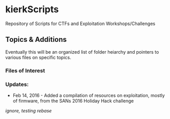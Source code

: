 # kierkScripts
Repository of Scripts for CTFs and Exploitation Workshops/Challenges

## Topics & Additions
Eventually this will be an organized list of folder heiarchy and pointers to various files on specific topics.

### Files of Interest


### Updates:
* Feb 14, 2016 - Added a compilation of resources on exploitation, mostly of firmware, from the SANs 2016 Holiday Hack challenge

*ignore, testing rebase*

